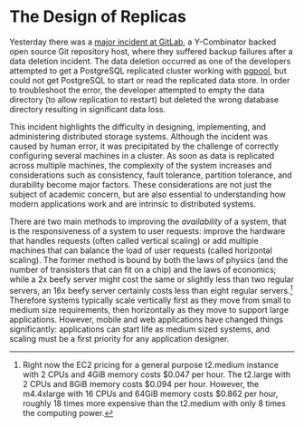 # The Design of Replicas
<a name="RSS01"></a>

Yesterday there was a [major incident at GitLab](https://techcrunch.com/2017/02/01/gitlab-suffers-major-backup-failure-after-data-deletion-incident/), a Y-Combinator backed open source Git repository host, where they suffered backup failures after a data deletion incident. The data deletion occurred as one of the developers attempted to get a PostgreSQL replicated cluster working with [pgpool](http://www.pgpool.net/mediawiki/index.php/Main_Page), but could not get PostgreSQL to start or read the replicated data store. In order to troubleshoot the error, the developer attempted to empty the data directory (to allow replication to restart) but deleted the wrong database directory resulting in significant data loss.

This incident highlights the difficulty in designing, implementing, and administering distributed storage systems. Although the incident was caused by human error, it was precipitated by the challenge of correctly configuring several machines in a cluster. As soon as data is replicated across multiple machines, the complexity of the system increases and considerations such as consistency, fault tolerance, partition tolerance, and durability become major factors. These considerations are not just the subject of academic concern, but are also essential to understanding how modern applications work and are intrinsic to distributed systems.

There are two main methods to improving the _availability_ of a system, that is the responsiveness of a system to user requests: improve the hardware that handles requests (often called vertical scaling) or add multiple machines that can balance the load of user requests (called horizontal scaling). The former method is bound by both the laws of physics (and the number of transistors that can fit on a chip) and the laws of economics; while a 2x beefy server might cost the same or slightly less than two regular servers, an 16x beefy server certainly costs less than eight regular servers.[^1] Therefore systems typically scale vertically first as they move from small to medium size requirements, then horizontally as they move to support large applications. However, mobile and web applications have changed things significantly: applications can start life as medium sized systems, and scaling must be a first priority for any application designer.

[^1]: Right now the EC2 pricing for a general purpose t2.medium instance with 2 CPUs and 4GiB memory costs $0.047 per hour. The t2.large with 2 CPUs and 8GiB memory costs $0.094 per hour. However, the m4.4xlarge with 16 CPUs and 64GiB memory costs $0.862 per hour, roughly 18 times more expensive than the t2.medium with only 8 times the computing power.
